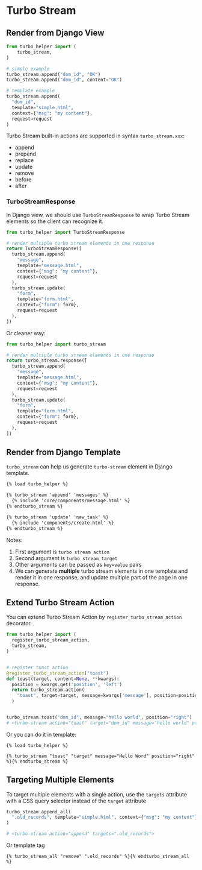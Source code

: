 # Turbo Stream

## Render from Django View

```python
from turbo_helper import (
    turbo_stream,
)

# simple example
turbo_stream.append("dom_id", "OK")
turbo_stream.append("dom_id", content="OK")

# template example
turbo_stream.append(
  "dom_id",
  template="simple.html",
  context={"msg": "my content"},
  request=request
)
```

Turbo Stream built-in actions are supported in syntax `turbo_stream.xxx`:

- append
- prepend
- replace
- update
- remove
- before
- after

### TurboStreamResponse

In Django view, we should use `TurboStreamResponse` to wrap Turbo Stream elements so the client can recognize it.

```python
from turbo_helper import TurboStreamResponse

# render multiple turbo stream elements in one response
return TurboStreamResponse([
  turbo_stream.append(
    "message",
    template="message.html",
    context={"msg": "my content"},
    request=request
  ),
  turbo_stream.update(
    "form",
    template="form.html",
    context={"form": form},
    request=request
  ),
])
```

Or cleaner way:

```python
from turbo_helper import turbo_stream

# render multiple turbo stream elements in one response
return turbo_stream.response([
  turbo_stream.append(
    "message",
    template="message.html",
    context={"msg": "my content"},
    request=request
  ),
  turbo_stream.update(
    "form",
    template="form.html",
    context={"form": form},
    request=request
  ),
])
```

## Render from Django Template

`turbo_stream` can help us generate `turbo-stream` element in Django template.

```html
{% load turbo_helper %}

{% turbo_stream 'append' 'messages' %}
  {% include 'core/components/message.html' %}
{% endturbo_stream %}

{% turbo_stream 'update' 'new_task' %}
  {% include 'components/create.html' %}
{% endturbo_stream %}
```

Notes:

1. First argument is `turbo stream action`
2. Second argument is `turbo stream target`
3. Other arguments can be passed as `key=value` pairs
4. We can generate **multiple**  turbo stream elements in one template and render it in one response, and update multiple part of the page in one response.

## Extend Turbo Stream Action

You can extend Turbo Stream Action by `register_turbo_stream_action` decorator.

```python
from turbo_helper import (
  register_turbo_stream_action,
  turbo_stream,
)


# register toast action
@register_turbo_stream_action("toast")
def toast(target, content=None, **kwargs):
  position = kwargs.get('position', 'left')
  return turbo_stream.action(
    "toast", target=target, message=kwargs['message'], position=position
  )


turbo_stream.toast("dom_id", message="hello world", position="right")
# <turbo-stream action="toast" target="dom_id" message="hello world" position="right">
```

Or you can do it in template:

```django
{% load turbo_helper %}

{% turbo_stream "toast" "target" message="Hello Word" position="right" %}{% endturbo_stream %}
```

## Targeting Multiple Elements

To target multiple elements with a single action, use the `targets` attribute with a CSS query selector instead of the `target` attribute

```python
turbo_stream.append_all(
  ".old_records", template="simple.html", context={"msg": "my content"}
)

# <turbo-stream action="append" targets=".old_records">
```

Or template tag

```django
{% turbo_stream_all "remove" ".old_records" %}{% endturbo_stream_all %}
```
